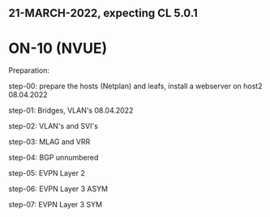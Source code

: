 
## 21-MARCH-2022, expecting CL 5.0.1

# ON-10 (NVUE)

Preparation:

step-00: prepare the hosts (Netplan) and leafs, install a webserver on host2        08.04.2022

step-01: Bridges, VLAN's                                                            08.04.2022

step-02: VLAN's and SVI's

step-03: MLAG and VRR

step-04: BGP unnumbered

step-05: EVPN Layer 2 

step-06: EVPN Layer 3 ASYM

step-07: EVPN Layer 3 SYM
